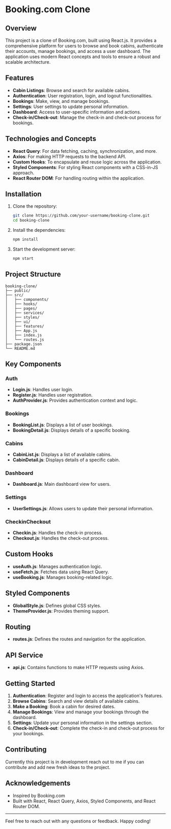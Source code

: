 # Booking.com Clone

## Overview
This project is a clone of Booking.com, built using React.js. It provides a comprehensive platform for users to browse and book cabins, authenticate their accounts, manage bookings, and access a user dashboard. The application uses modern React concepts and tools to ensure a robust and scalable architecture.

## Features
- **Cabin Listings**: Browse and search for available cabins.
- **Authentication**: User registration, login, and logout functionalities.
- **Bookings**: Make, view, and manage bookings.
- **Settings**: User settings to update personal information.
- **Dashboard**: Access to user-specific information and actions.
- **Check-in/Check-out**: Manage the check-in and check-out process for bookings.

## Technologies and Concepts
- **React Query**: For data fetching, caching, synchronization, and more.
- **Axios**: For making HTTP requests to the backend API.
- **Custom Hooks**: To encapsulate and reuse logic across the application.
- **Styled Components**: For styling React components with a CSS-in-JS approach.
- **React Router DOM**: For handling routing within the application.

## Installation

1. Clone the repository:
   ```bash
   git clone https://github.com/your-username/booking-clone.git
   cd booking-clone
   ```

2. Install the dependencies:
   ```bash
   npm install
   ```

3. Start the development server:
   ```bash
   npm start
   ```

## Project Structure
```
booking-clone/
├── public/
├── src/
│   ├── components/
│   ├── hooks/
│   ├── pages/
│   ├── services/
│   ├── styles/
│   ├── ui/
│   ├── features/
│   ├── App.js
│   ├── index.js
│   └── routes.js
├── package.json
└── README.md
```

## Key Components

### Auth
- **Login.js**: Handles user login.
- **Register.js**: Handles user registration.
- **AuthProvider.js**: Provides authentication context and logic.

### Bookings
- **BookingList.js**: Displays a list of user bookings.
- **BookingDetail.js**: Displays details of a specific booking.

### Cabins
- **CabinList.js**: Displays a list of available cabins.
- **CabinDetail.js**: Displays details of a specific cabin.

### Dashboard
- **Dashboard.js**: Main dashboard view for users.

### Settings
- **UserSettings.js**: Allows users to update their personal information.

### CheckinCheckout
- **Checkin.js**: Handles the check-in process.
- **Checkout.js**: Handles the check-out process.

## Custom Hooks
- **useAuth.js**: Manages authentication logic.
- **useFetch.js**: Fetches data using React Query.
- **useBooking.js**: Manages booking-related logic.

## Styled Components
- **GlobalStyle.js**: Defines global CSS styles.
- **ThemeProvider.js**: Provides theming support.

## Routing
- **routes.js**: Defines the routes and navigation for the application.

## API Service
- **api.js**: Contains functions to make HTTP requests using Axios.

## Getting Started

1. **Authentication**: Register and login to access the application's features.
2. **Browse Cabins**: Search and view details of available cabins.
3. **Make a Booking**: Book a cabin for desired dates.
4. **Manage Bookings**: View and manage your bookings through the dashboard.
5. **Settings**: Update your personal information in the settings section.
6. **Check-in/Check-out**: Complete the check-in and check-out process for your bookings.

## Contributing
Currently this project is in development reach out to me if you can contribute and add new fresh ideas to the project.


## Acknowledgements
- Inspired by Booking.com
- Built with React, React Query, Axios, Styled Components, and React Router DOM.

---

Feel free to reach out with any questions or feedback. Happy coding!
